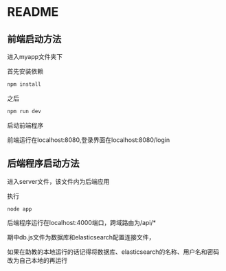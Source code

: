 # README

## 前端启动方法

进入myapp文件夹下

首先安装依赖

```bash
npm install
```

之后

```bash
npm run dev
```

启动前端程序

前端运行在localhost:8080,登录界面在localhost:8080/login

## 后端程序启动方法

进入server文件，该文件内为后端应用

执行

```bash
node app
```

后端程序运行在localhost:4000端口，跨域路由为/api/*

期中db.js文件为数据库和elasticsearch配置连接文件，

如果在助教的本地运行的话记得将数据库、elasticsearch的名称、用户名和密码改为自己本地的再运行